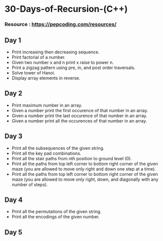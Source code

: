 # 30-Days-of-Recursion-(C++)
### Resource : https://pepcoding.com/resources/
## Day 1
- Print increasing then decreasing sequence.
- Print factorial of a number.
- Given two number x and n print x raise to power n.
- Print a zigzag pattern using pre, in, and post order traversals.
- Solve tower of Hanoi.
- Display array elements in reverse.
## Day 2
- Print maximum number in an array.
- Given a number print the first occurence of that number in an array.
- Given a number print the last occurence of that number in an array.
- Given a number print all the occurences of that number in an array.
## Day 3
- Print all the subsequences of the given string.
- Print all the key pad combinations.
- Print all the stair paths from nth position to ground level (0).
- Print all the paths from top left corner to bottom right corner of the given maze (you are allowed to move only right and down one step at a time).
- Print all the paths from top left corner to bottom right corner of the given maze (you are allowed to move only right, down, and diagonally with any number of steps).
## Day 4
- Print all the permutations of the given string.
- Print all the encodings of the given number.
## Day 5
